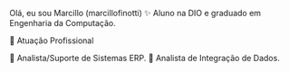 Olá, eu sou Marcillo (marcillofinotti)
✨ Aluno na DIO e graduado em Engenharia da Computação.

🏢 Atuação Profissional

🚀 Analista/Suporte de Sistemas ERP.
🚀 Analista de Integração de Dados.
